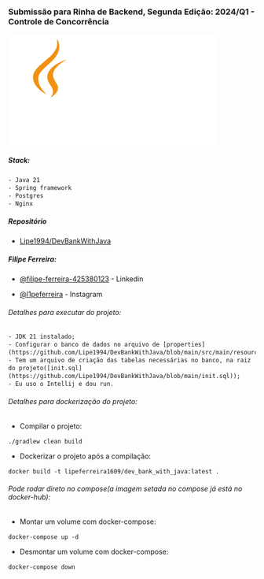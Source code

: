 ### Submissão para Rinha de Backend, Segunda Edição: 2024/Q1 - Controle de Concorrência
![Imagem que representa o Drogon](./java_logo.png)

##### Stack:
    - Java 21
    - Spring framework
    - Postgres
    - Nginx

##### Repositório
- [Lipe1994/DevBankWithJava](https://github.com/Lipe1994/DevBankWithJava)

##### Filipe Ferreira:

- [@filipe-ferreira-425380123](https://www.linkedin.com/in/filipe-ferreira-425380123/) - Linkedin

- [@l1peferreira](https://www.instagram.com/l1peferreira/) - Instagram


###### Detalhes para executar do projeto:
    - JDK 21 instalado;
    - Configurar o banco de dados no arquivo de [properties](https://github.com/Lipe1994/DevBankWithJava/blob/main/src/main/resources/application.properties);
    - Tem um arquivo de criação das tabelas necessárias no banco, na raiz do projeto([init.sql](https://github.com/Lipe1994/DevBankWithJava/blob/main/init.sql));
    - Eu uso o Intellij e dou run.

###### Detalhes para dockerização do projeto:

 - Compilar o projeto:
```shell
./gradlew clean build  
```

 - Dockerizar o projeto após a compilação:
```shell
docker build -t lipeferreira1609/dev_bank_with_java:latest .  
```


###### Pode rodar direto no compose(a imagem setada no compose já está no docker-hub):

 - Montar um volume com docker-compose:
```shell
docker-compose up -d
```

 - Desmontar um volume com docker-compose:
```shell
docker-compose down
```
